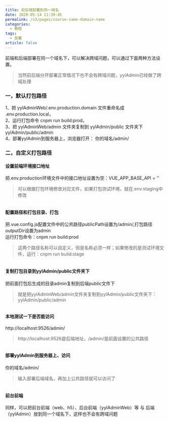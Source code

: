 ```yaml
---
title: 前后端部署到同一域名
date: 2020-05-14 11:39:45
permalink: /v3/pages/course-same-domain-name
categories: 
  - 教程
tags: 
  - 部署
article: false
---
```


前端和后端部署在同一个域名下，可以解决跨域问题，可以通过下面两种方法设置。
>当然前后端分开部署正常情况下也不会有跨域问题，yylAdmin已经做了跨域处理

### 一，默认打包路径
1、把 yylAdminWeb/.env.production.domain 文件重命名成 .env.production.local，  
2、运行打包命令 cnpm run build:prod，  
3、把 yylAdminWeb/admin 文件夹复制到 yylAdmin/public 文件夹下 yylAdmin/public/admin  
4、部署yylAdmin到服务器上，浏览器打开： 你的域名/admin/

### 二，自定义打包路径

#### 设置前端环境接口地址
把.env.production环境文件中的接口地址设置为空：VUE_APP_BASE_API = ''  
>可以根据打包环境修改对应文件，如果打包测试环境，就在.env.staging中修改  
<img :src="$withBase('/img/course/same-domain-name/1-env-prod.png')" alt="">

#### 配置路径和打包目录、打包
把.vue.config.js配置文件中的公共路径publicPath设置为/admin/,打包路径outputDir设置为admin  
运行打包命令：cnpm run build:prod
>这两个路径名称可以自定义，但是名称必须一样；如果修改的是测试环境文件，运行：cnpm run build:stage
<img :src="$withBase('/img/course/same-domain-name/2-vue-config-js.png')" alt="">

#### 复制打包目录到yylAdmin/public文件夹下
把前面打包后生成的目录admin复制到后端public文件下
>就是把yylAdminWeb/admin文件夹复制到yylAdmin/public文件夹下：yylAdmin/public/admin
<img :src="$withBase('/img/course/same-domain-name/3-copy-yyladmin-public.png')" alt="">

#### 本地测试一下是否能访问
http://localhost:9526/admin/
>http://localhost:9526是后端地址，/admin/是前面设置的公共路径
<img :src="$withBase('/img/course/same-domain-name/4-localhost-open.png')" alt="">

#### 部署yylAdmin到服务器上、访问
你的域名/admin/
>输入部署后端域名，再加上公共路径就可以访问了
<img :src="$withBase('/img/course/same-domain-name/5-pro-open.png')" alt="">

#### 前台前端
同样，可以把前台前端（web、h5）、后台前端（yylAdminWeb）等 与 后端（yylAdmin）放到同一个域名下，这样也不会有跨域问题
